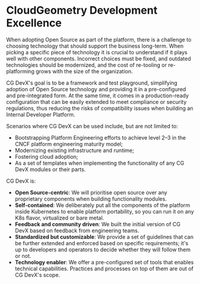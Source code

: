 # CloudGeometry Development Excellence

When adopting Open Source as part of the platform, there is a challenge
to choosing technology that should support the business long-term.
When picking a specific piece of technology it is crucial to understand if it plays well with other components. Incorrect
choices must be fixed, and outdated technologies should be modernized,
and the cost of re-tooling or re-platforming grows with the size of the organization.

CG DevX's goal is to be a framework and test playground,
simplifying adoption of Open Source technology and providing it in a pre-configured and pre-integrated form.
At the same time, it comes in a production-ready configuration
that can be easily extended to meet compliance or security regulations, thus reducing the risks of compatibility issues when building an Internal Developer Platform.

Scenarios where CG DevX can be used include, but are not limited to:

- Bootstrapping Platform Engineering efforts to achieve level 2–3 in the CNCF platform engineering maturity model;
- Modernizing existing infrastructure and runtime;
- Fostering cloud adoption;
- As a set of templates when implementing the functionality of any CG DevX modules or their parts.

CG DevX is:

- **Open Source-centric**: We will prioritise open source over any proprietary components when building functionality
  modules.
- **Self-contained**: We deliberately put all the components of the platform inside Kubernetes to enable platform
  portability, so you can run it on any K8s flavor, virtualized or bare metal.
- **Feedback and community driven**: We built the initial version of CG DevX based on feedback from engineering teams.
- **Standardized but customizable**: We provide a set of guidelines that can be further extended and enforced based on
  specific requirements; it's up to developers and operators to decide whether they will follow them or not.
- **Technology enabler**: We offer a pre-configured set of tools that enables technical capabilities. Practices and
  processes on top of them are out of CG DevX's scope. 
